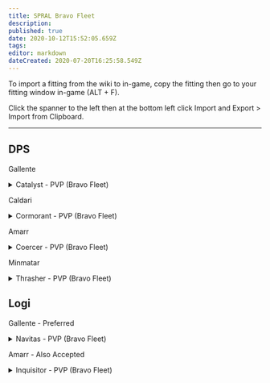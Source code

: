 ```yaml
---
title: SPRAL Bravo Fleet
description: 
published: true
date: 2020-10-12T15:52:05.659Z
tags: 
editor: markdown
dateCreated: 2020-07-20T16:25:58.549Z
---
```


To import a fitting from the wiki to in-game, copy the fitting then go to your fitting window in-game (ALT + F).

Click the spanner to the left then at the bottom left click Import and Export > Import from Clipboard.

---
## DPS

Gallente
<details>
  <summary>Catalyst - PVP (Bravo Fleet)</summary>
[Catalyst, Catalyst - PVP (Bravo Fleet)]

Damage Control I
200mm Crystalline Carbonide Restrained Plates
Magnetic Field Stabilizer I

5MN Quad LiF Restrained Microwarpdrive
Faint Epsilon Scoped Warp Scrambler

Anode Light Ion Particle Cannon I
Anode Light Ion Particle Cannon I
Anode Light Ion Particle Cannon I
Anode Light Ion Particle Cannon I
Anode Light Ion Particle Cannon I
Anode Light Ion Particle Cannon I
Anode Light Ion Particle Cannon I
Anode Light Ion Particle Cannon I

Small Explosive Armor Reinforcer I
Small Hyperspatial Velocity Optimizer I
Small Hyperspatial Velocity Optimizer I


Antimatter Charge S x2000
Caldari Navy Antimatter Charge S x1000
Iron Charge S x1000
Nanite Repair Paste x20
</details>

Caldari
<details>
  <summary>Cormorant - PVP (Bravo Fleet)</summary>
[Cormorant, Cormorant - PVP (Bravo Fleet)]

Damage Control I
200mm Crystalline Carbonide Restrained Plates

5MN Quad LiF Restrained Microwarpdrive
Faint Epsilon Scoped Warp Scrambler
X5 Enduring Stasis Webifier

Anode Light Ion Particle Cannon I
Anode Light Ion Particle Cannon I
Anode Light Ion Particle Cannon I
Anode Light Ion Particle Cannon I
Anode Light Ion Particle Cannon I
Anode Light Ion Particle Cannon I
Anode Light Ion Particle Cannon I
OE-5200 Rocket Launcher

Small Explosive Armor Reinforcer I
Small Hyperspatial Velocity Optimizer I
Small Hyperspatial Velocity Optimizer I


Antimatter Charge S x2000
Caldari Navy Antimatter Charge S x1000
Iron Charge S x1000
Nanite Repair Paste x20
Scourge Rocket x200
</details>

Amarr
<details>
  <summary>Coercer - PVP (Bravo Fleet)</summary>
[Coercer, Coercer - PVP (Bravo Fleet)]

Damage Control I
200mm Rolled Tungsten Compact Plates
Extruded Compact Heat Sink

5MN Y-T8 Compact Microwarpdrive
Faint Epsilon Scoped Warp Scrambler

Small Focused Modal Pulse Laser I
Small Focused Modal Pulse Laser I
Small Focused Modal Pulse Laser I
Small Focused Modal Pulse Laser I
Small Focused Modal Pulse Laser I
Small Focused Modal Pulse Laser I
Small Focused Modal Pulse Laser I
Small Focused Modal Pulse Laser I

Small Explosive Armor Reinforcer I
Small Hyperspatial Velocity Optimizer I
Small Hyperspatial Velocity Optimizer I


Multifrequency S x8
Radio S x8
Nanite Repair Paste x20
</details>

Minmatar
<details>
  <summary>Thrasher - PVP (Bravo Fleet)</summary>
[Thrasher, Thrasher - PVP (Bravo Fleet)]

Damage Control I
400mm Crystalline Carbonide Restrained Plates

5MN Quad LiF Restrained Microwarpdrive
Faint Epsilon Scoped Warp Scrambler
X5 Enduring Stasis Webifier

200mm Light Carbine Repeating Cannon I
200mm Light Carbine Repeating Cannon I
200mm Light Carbine Repeating Cannon I
200mm Light Carbine Repeating Cannon I
200mm Light Carbine Repeating Cannon I
200mm Light Carbine Repeating Cannon I
200mm Light Carbine Repeating Cannon I
OE-5200 Rocket Launcher

Small Explosive Armor Reinforcer I
Small Hyperspatial Velocity Optimizer I
Small Hyperspatial Velocity Optimizer I


Nanite Repair Paste x20
Arch Angel Phased Plasma S x1000
Carbonized Lead S x1000
Phased Plasma S x2000
Scourge Rocket x200
</details>


## Logi

Gallente - Preferred
<details>
  <summary>Navitas - PVP (Bravo Fleet)</summary>
[Navitas, Navitas - PVP (Bravo Fleet)]

Damage Control I
400mm Crystalline Carbonide Restrained Plates
Micro Auxiliary Power Core I

5MN Quad LiF Restrained Microwarpdrive
Small F-RX Compact Capacitor Booster
Alumel-Wired Enduring Sensor Booster

Small Solace Scoped Remote Armor Repairer
Small Solace Scoped Remote Armor Repairer
Small Solace Scoped Remote Armor Repairer

Small Explosive Armor Reinforcer I
Small Trimark Armor Pump I
Small Hyperspatial Velocity Optimizer I


Warrior I x1


Navy Cap Booster 400 x15
Nanite Repair Paste x20
ECCM Script x1
Scan Resolution Script x1
Targeting Range Script x1
</details>

Amarr - Also Accepted
<details>
  <summary>Inquisitor - PVP (Bravo Fleet)</summary>
[Inquisitor, Inquisitor - PVP (Bravo Fleet)]

Damage Control I
400mm Crystalline Carbonide Restrained Plates
Compact Multispectrum Energized Membrane
Micro Auxiliary Power Core I

5MN Quad LiF Restrained Microwarpdrive
Small F-RX Compact Capacitor Booster

Small Solace Scoped Remote Armor Repairer
Small Solace Scoped Remote Armor Repairer
Small Solace Scoped Remote Armor Repairer

Small Explosive Armor Reinforcer I
Small Trimark Armor Pump I
Small Hyperspatial Velocity Optimizer I


Warrior I x1


Navy Cap Booster 400 x15
Nanite Repair Paste x20
</details>
